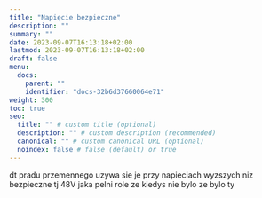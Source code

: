 ```yaml
---
title: "Napięcie bezpieczne"
description: ""
summary: ""
date: 2023-09-07T16:13:18+02:00
lastmod: 2023-09-07T16:13:18+02:00
draft: false
menu:
  docs:
    parent: ""
    identifier: "docs-32b6d37660064e71"
weight: 300
toc: true
seo:
  title: "" # custom title (optional)
  description: "" # custom description (recommended)
  canonical: "" # custom canonical URL (optional)
  noindex: false # false (default) or true
---
```


dt pradu przemennego
uzywa sie je przy napieciach wyzszych niz bezpieczne tj 48V
jaka pelni role
ze kiedys nie bylo
ze bylo ty
